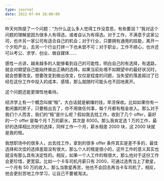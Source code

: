 ```yaml
---
type: journal
date: 2022-07-04 10:00:00
---
```


昨天何玲提了一个问题：“为什么这么多人觉得工作没意思，有些要润？”我对这个问题的理解是因为很多人有得选，或者自认为有得选。对于工作，不满意于这家公司，也许另一家公司有适合自己的机会；对于行业，只要拥有通用的技能，离开一个夕阳产业，去另一个行业打拼一下也未尝不可；对于职业，工作不顺心，也许还可以考公、求学、创业、做自媒体……

感性一点讲，越来越多的人能够看到自己的可能性，明白自己的有选择，有退路，就会对期望自己能始终做出正确的选择。如果当前处境不如期望中的最好状况时，就会想要改变。想要改变到做出改变，仅仅是程度的问题，当失望的落差超过了已经在这份工作中投入的成本、感情，那么就随时可能头也不回地离开。

这个问题还能更理性地看待。

经济学上有一个概念叫做“租”，大白话就是躺赚的钱，旱涝保收。比如如果你有一套闲置的房子，只要租出去了，你不用做任何事，每个月都有租金收入。那么对于我们个人而言，我们的“租”是什么呢？假如我去找工作，收到了几个 offer，最好的一个 offer 是每个月 1 万的薪水，其次是 8000。那么我肯定选 1 万的工作，最好的选择相比次好的选择，同样工作一个月，薪水相差 2000 块，这 2000 块就是我的租。

我想职场中的很多人，出去找工作，拿到的很多 offer 条件其实是差不多的，最佳选择和次佳的选择差距没有很大，那么个人的租是很小的，这件工作的意义其实也就没有那么具有决定性的。相反，如果一个人工作的租很大，那么他对于这份工作会更珍惜，更宽容。比如一个卡车司机月薪只有 2000，可通过选秀当上了歌星，一个月有 50 万的收入，那么当歌星再苦，他也不会回去再当卡车司机了，相反，他会更刻苦地工作学习，让自己不要被淘汰。
